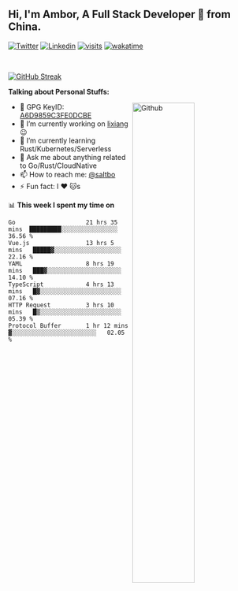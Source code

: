 ## Hi, I'm Ambor, A Full Stack Developer 🚀 from China.

[![Twitter](https://img.shields.io/badge/-saltbo-1ca0f1?style=flat&logo=twitter&logoColor=white)](https://twitter.com/rdsaltbo)
[![Linkedin](https://img.shields.io/badge/-saltbo-blue?style=flat&logo=Linkedin&logoColor=white)](https://www.linkedin.com/in/saltbo/)
[![visits](https://visitor.vercel.app/page/saltbo?color=light-green)](https://github.com/saltbo/)
[![wakatime](https://wakatime.com/badge/user/f82b1c77-faab-48cd-aef5-a12c0aff104b.svg)](https://wakatime.com/@f82b1c77-faab-48cd-aef5-a12c0aff104b)

&nbsp;  

[![GitHub Streak](http://github-readme-streak-stats.herokuapp.com?user=saltbo&hide_border=true&date_format=M%20j%5B%2C%20Y%5D)](https://git.io/streak-stats)

**Talking about Personal Stuffs:**
<!-- Any image aligned to the right. Beware the width  -->
<img width="50%" align="right" alt="Github" src="https://raw.githubusercontent.com/saltbo/saltbo/master/images/git-header.svg" />

- 🤘 GPG KeyID: [A6D9859C3FE0DCBE](https://saltbo.cn/pgp_keys.asc)
- 🔭 I’m currently working on [lixiang](https://www.lixiang.com/) :wink:
- 🌱 I’m currently learning Rust/Kubernetes/Serverless
- 💬 Ask me about anything related to Go/Rust/CloudNative
- 📫 How to reach me: [@saltbo](https://t.me/saltbo)
- ⚡ Fun fact: I :heart: :cat:s


📊 **This week I spent my time on**
<!--START_SECTION:waka-->

```text
Go                    21 hrs 35 mins  █████████░░░░░░░░░░░░░░░░   36.56 %
Vue.js                13 hrs 5 mins   █████▓░░░░░░░░░░░░░░░░░░░   22.16 %
YAML                  8 hrs 19 mins   ███▓░░░░░░░░░░░░░░░░░░░░░   14.10 %
TypeScript            4 hrs 13 mins   █▓░░░░░░░░░░░░░░░░░░░░░░░   07.16 %
HTTP Request          3 hrs 10 mins   █▒░░░░░░░░░░░░░░░░░░░░░░░   05.39 %
Protocol Buffer       1 hr 12 mins    ▓░░░░░░░░░░░░░░░░░░░░░░░░   02.05 %
```

<!--END_SECTION:waka-->
